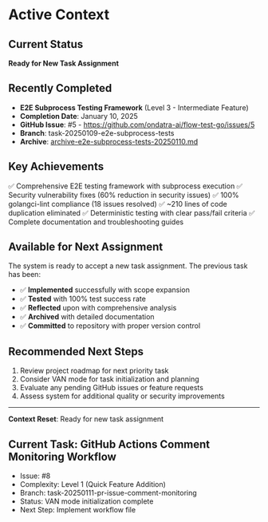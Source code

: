 # Active Context

## Current Status
**Ready for New Task Assignment**

## Recently Completed
- **E2E Subprocess Testing Framework** (Level 3 - Intermediate Feature)
- **Completion Date**: January 10, 2025
- **GitHub Issue**: #5 - https://github.com/ondatra-ai/flow-test-go/issues/5
- **Branch**: task-20250109-e2e-subprocess-tests
- **Archive**: [archive-e2e-subprocess-tests-20250110.md](archive/archive-e2e-subprocess-tests-20250110.md)

## Key Achievements
✅ Comprehensive E2E testing framework with subprocess execution
✅ Security vulnerability fixes (60% reduction in security issues)
✅ 100% golangci-lint compliance (18 issues resolved)
✅ ~210 lines of code duplication eliminated
✅ Deterministic testing with clear pass/fail criteria
✅ Complete documentation and troubleshooting guides

## Available for Next Assignment
The system is ready to accept a new task assignment. The previous task has been:
- ✅ **Implemented** successfully with scope expansion
- ✅ **Tested** with 100% test success rate
- ✅ **Reflected** upon with comprehensive analysis
- ✅ **Archived** with detailed documentation
- ✅ **Committed** to repository with proper version control

## Recommended Next Steps
1. Review project roadmap for next priority task
2. Consider VAN mode for task initialization and planning
3. Evaluate any pending GitHub issues or feature requests
4. Assess system for additional quality or security improvements

---
**Context Reset**: Ready for new task assignment

## Current Task: GitHub Actions Comment Monitoring Workflow
- Issue: #8
- Complexity: Level 1 (Quick Feature Addition)
- Branch: task-20250111-pr-issue-comment-monitoring
- Status: VAN mode initialization complete
- Next Step: Implement workflow file
